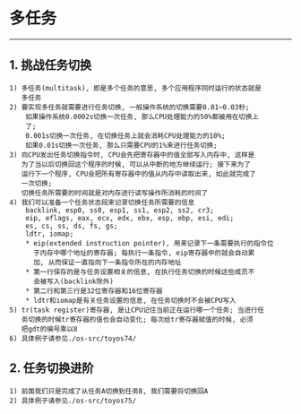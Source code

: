 # **多任务** #
***


## **1. 挑战任务切换** ##
    1) 多任务(multitask), 即是多个任务的意思, 多个应用程序同时运行的状态就是
       多任务
    2) 要实现多任务就需要进行任务切换, 一般操作系统的切换需要0.01~0.03秒;
        如果操作系统0.0002s切换一次任务, 那么CPU处理能力的50%都被用在切换上
        了;
        0.001s切换一次任务, 在切换任务上就会消耗CPU处理能力的10%;
        如果0.01s切换一次任务, 那么只需要CPU的1%来进行任务切换;
    3) 向CPU发出任务切换指令时, CPU会先把寄存器中的值全部写入内存中, 这样是
       为了当以后切换回这个程序的时候, 可以从中断的地方继续运行; 接下来为了
       运行下一个程序, CPU会把所有寄存器中的值从内存中读取出来, 如此就完成了
       一次切换; 
       切换任务所需要的时间就是对内存进行读写操作所消耗的时间了
    4) 我们可以准备一个任务状态段来记录切换任务所需要的信息
        backlink, esp0, ss0, esp1, ss1, esp2, ss2, cr3;
        eip, eflags, eax, ecx, edx, ebx, esp, ebp, esi, edi;
        es, cs, ss, ds, fs, gs;
        ldtr, iomap;
        * eip(extended instruction pointer), 用来记录下一条需要执行的指令位
          于内存中哪个地址的寄存器; 每执行一条指令, eip寄存器中的就会自动累
          加, 从而保证一直指向下一条指令所在的内存地址
        * 第一行保存的是与任务设置相关的信息, 在执行任务切换的时候这些成员不
          会被写入(backlink除外)
        * 第二行和第三行是32位寄存器和16位寄存器 
        * ldtr和iomap是有关任务设置的信息, 在任务切换时不会被CPU写入
    5) tr(task register)寄存器, 是让CPU记住当前正在运行哪一个任务; 当进行任
       务切换的时候tr寄存器的值也会自动变化; 每次给tr寄存器赋值的时候, 必须
       把gdt的编号乘以8 
    6) 具体例子请参见./os-src/toyos74/



## **2. 任务切换进阶** ##
    1) 前面我们只是完成了从任务A切换到任务B, 我们需要将切换回A 
    2) 具体例子请参见./os-src/toyos75/
